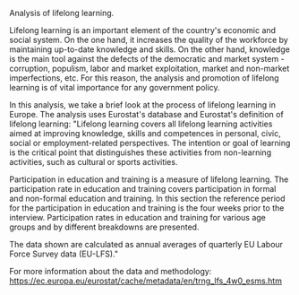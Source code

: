 Analysis of lifelong learning.

Lifelong learning is an important element of the country's economic and social system. On the one hand, it increases the quality of the workforce by maintaining up-to-date knowledge and skills. On the other hand, knowledge is the main tool against the defects of the democratic and market system - corruption, populism, labor and market exploitation, market and non-market imperfections, etc. For this reason, the analysis and promotion of lifelong learning is of vital importance for any government policy.

In this analysis, we take a brief look at the process of lifelong learning in Europe. The analysis uses Eurostat's database and Eurostat's definition of lifelong learning: "Lifelong learning covers all lifelong learning activities aimed at improving knowledge, skills and competences in personal, civic, social or employment-related perspectives. The intention or goal of learning is the critical point that distinguishes these activities from non-learning activities, such as cultural or sports activities.

Participation in education and training is a measure of lifelong learning. The participation rate in education and training covers participation in formal and non-formal education and training. In this section the reference period for the participation in education and training is the four weeks prior to the interview. Participation rates in education and training for various age groups and by different breakdowns are presented.

The data shown are calculated as annual averages of quarterly EU Labour Force Survey data (EU-LFS)."

For more information about the data and methodology: https://ec.europa.eu/eurostat/cache/metadata/en/trng_lfs_4w0_esms.htm
